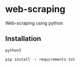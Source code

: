 # web-scraping
Web-scraping using python

## Installation

```sh
python3
```

```sh
pip install -r requirements.txt
```